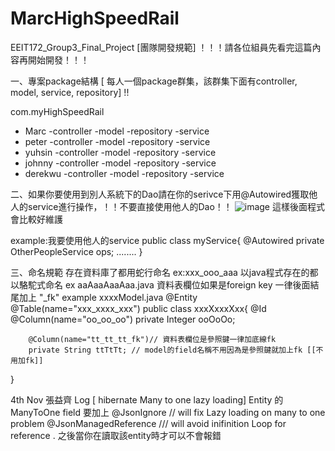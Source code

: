 # MarcHighSpeedRail
EEIT172_Group3_Final_Project
[團隊開發規範] ！！！請各位組員先看完這篇內容再開始開發！！！

一、專案package結構  [ 每人一個package群集，該群集下面有controller, model, service, repository] !!

com.myHighSpeedRail
- Marc
  -controller
  -model
  -repository
  -service
- peter
  -controller
  -model
  -repository
  -service
- yuhsin
  -controller
  -model
  -repository
  -service
- johnny
  -controller
  -model
  -repository
  -service
- derekwu
  -controller
  -model
  -repository
  -service
  
二、如果你要使用到別人系統下的Dao請在你的serivce下用@Autowired獲取他人的service進行操作，！！不要直接使用他人的Dao！！
![image](https://github.com/YIIIIIACH/MarcHighSpeedRail/assets/42449396/fee8af52-45b5-40a7-877c-8821ca936e04)
這樣後面程式會比較好維護

example:我要使用他人的service
public class myService{
	@Autowired
 	private OtherPeopleService ops;
  ........
  }

三、命名規範 存在資料庫了都用蛇行命名 ex:xxx_ooo_aaa  以java程式存在的都以駱駝式命名 ex aaAaaAaaAaa.java
資料表欄位如果是foreign key 一律後面結尾加上 "_fk" 
example
xxxxModel.java
@Entity
@Table(name="xxx_xxxx_xxx")
public class xxxXxxxXxx{
	@Id
 	@Column(name="oo_oo_oo")
  	private Integer ooOoOo;

    	@Column(name="tt_tt_tt_fk")// 資料表欄位是參照鍵一律加底線fk
     	private String ttTtTt; // model的field名稱不用因為是參照鍵就加上fk [[不用加fk]]
}


4th Nov 張益齊 Log [ hibernate Many to one lazy loading]
Entity 的ManyToOne field 要加上
	@JsonIgnore  // will fix Lazy loading on many to one problem
	@JsonManagedReference  /// will avoid inifinition Loop for reference .
 之後當你在讀取該entity時才可以不會報錯
